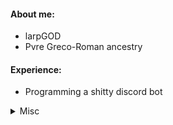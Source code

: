 #### About me:

- larpGOD
- Pvre Greco-Roman ancestry

#### Experience:

- Programming a shitty discord bot

<details>
  <summary>Misc</summary>
  
  (I will probably change this as time goes on)
  </details>
